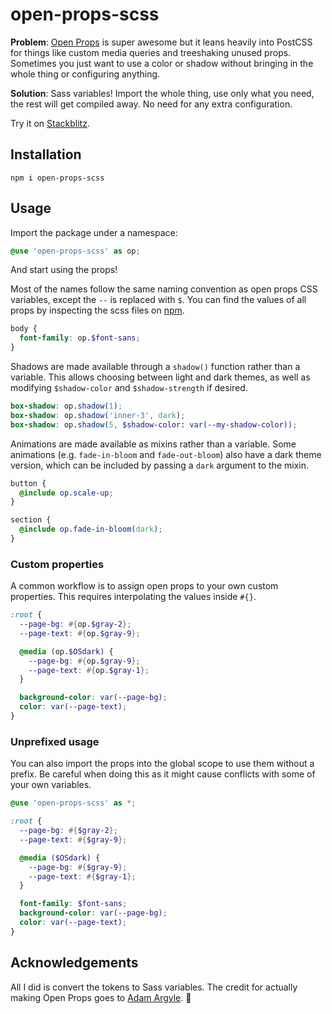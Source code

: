 # open-props-scss

**Problem**: [Open Props](https://open-props.style/) is super awesome but it leans heavily into PostCSS for things like custom media queries and treeshaking unused props. Sometimes you just want to use a color or shadow without bringing in the whole thing or configuring anything.

**Solution**: Sass variables! Import the whole thing, use only what you need, the rest will get compiled away. No need for any extra configuration.

Try it on [Stackblitz](https://stackblitz.com/github/mayank99/open-props-scss/tree/main/demo?file=src%2Fpages%2Findex.astro).

## Installation

```
npm i open-props-scss
```

## Usage

Import the package under a namespace:

```scss
@use 'open-props-scss' as op;
```

And start using the props!

Most of the names follow the same naming convention as open props CSS variables, except the `--` is replaced with `$`. You can find the values of all props by inspecting the scss files on [npm](https://www.npmjs.com/package/open-props-scss?activeTab=code).

```scss
body {
  font-family: op.$font-sans;
}
```

Shadows are made available through a `shadow()` function rather than a variable. This allows choosing between light and dark themes, as well as modifying `$shadow-color` and `$shadow-strength` if desired.

```scss
box-shadow: op.shadow(1);
box-shadow: op.shadow('inner-3', dark);
box-shadow: op.shadow(5, $shadow-color: var(--my-shadow-color));
```

Animations are made available as mixins rather than a variable. Some animations (e.g. `fade-in-bloom` and `fade-out-bloom`) also have a dark theme version, which can be included by passing a `dark` argument to the mixin.

```scss
button {
  @include op.scale-up;
}

section {
  @include op.fade-in-bloom(dark);
}
```

### Custom properties

A common workflow is to assign open props to your own custom properties. This requires interpolating the values inside `#{}`.

```scss
:root {
  --page-bg: #{op.$gray-2};
  --page-text: #{op.$gray-9};

  @media (op.$OSdark) {
    --page-bg: #{op.$gray-9};
    --page-text: #{op.$gray-1};
  }

  background-color: var(--page-bg);
  color: var(--page-text);
}
```

### Unprefixed usage

You can also import the props into the global scope to use them without a prefix. Be careful when doing this as it might cause conflicts with some of your own variables.

```scss
@use 'open-props-scss' as *;

:root {
  --page-bg: #{$gray-2};
  --page-text: #{$gray-9};

  @media ($OSdark) {
    --page-bg: #{$gray-9};
    --page-text: #{$gray-1};
  }

  font-family: $font-sans;
  background-color: var(--page-bg);
  color: var(--page-text);
}
```

## Acknowledgements

All I did is convert the tokens to Sass variables. The credit for actually making Open Props goes to [Adam Argyle](https://github.com/argyleink). 💜
